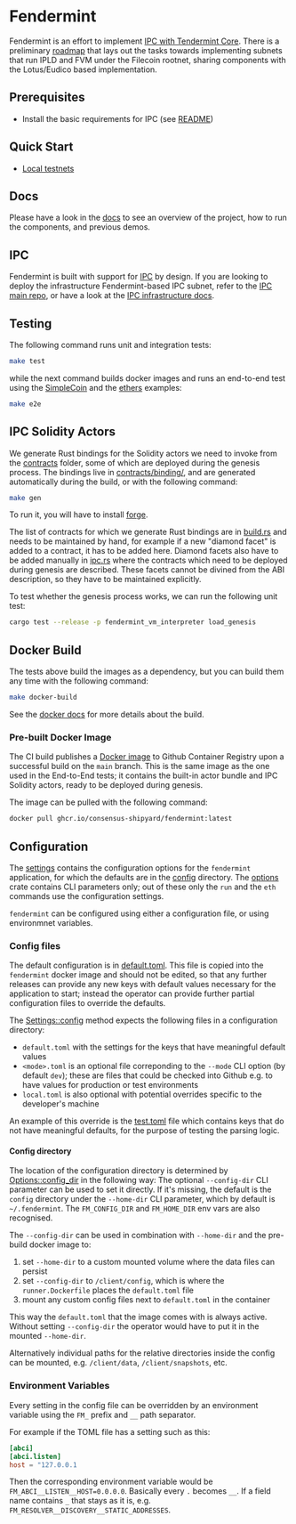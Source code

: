 # Fendermint

Fendermint is an effort to implement [IPC with Tendermint Core](https://docs.google.com/document/d/1cFoTdoRuYgxmWJia6K-b5vmEj-4MvyHCNvShZpyconU/edit#). There is a preliminary [roadmap](https://docs.google.com/spreadsheets/d/1eVwkHEPGNg0js8DKRDIX7sugf5JqbI9zRBddIqzJFfI/edit#gid=0) that lays out the tasks towards implementing subnets that run IPLD and FVM under the Filecoin rootnet, sharing components with the Lotus/Eudico based implementation.

## Prerequisites

* Install the basic requirements for IPC (see [README](../README.md#Prerequisites))

## Quick Start

- [Local testnets](../docs/client/localnet.md)

## Docs

Please have a look in the [docs](../docs/client/README.md) to see an overview of the project, how to run the components, and previous demos.

## IPC

Fendermint is built with support for [IPC](https://github.com/consensus-shipyard/ipc) by design. If you are looking to deploy the infrastructure Fendermint-based IPC subnet, refer to the [IPC main repo](https://github.com/consensus-shipyard/ipc), or have a look at the [IPC infrastructure docs](../docs/client/ipc.md).

## Testing

The following command runs unit and integration tests:

```bash
make test
```

while the next command builds docker images and runs an end-to-end test using the
[SimpleCoin](./client/rpc/examples/simplecoin.rs) and the
[ethers](./client/eth/api/examples/ethers.rs) examples:

```bash
make e2e
```

## IPC Solidity Actors

We generate Rust bindings for the Solidity actors we need to invoke from the [contracts](../contracts/) folder, some of which are deployed during the genesis process. The bindings live in [contracts/binding/](../contracts/binding), and are generated automatically during the build, or with the following command:

```bash
make gen
```

To run it, you will have to install [forge](https://book.getfoundry.sh/getting-started/installation).

The list of contracts for which we generate Rust bindings are in [build.rs](../contracts/binding/build.rs) and needs to be maintained by hand, for example if a new "diamond facet" is added to a contract, it has to be added here. Diamond facets also have to be added manually in [ipc.rs](./vm/actor_interface/src/ipc.rs) where the contracts which need to be deployed during genesis are described. These facets cannot be divined from the ABI description, so they have to be maintained explicitly.

To test whether the genesis process works, we can run the following unit test:

```bash
cargo test --release -p fendermint_vm_interpreter load_genesis
```

## Docker Build

The tests above build the images as a dependency, but you can build them any time with the following command:

```bash
make docker-build
```

See the [docker docs](./docker/README.md) for more details about the build.


### Pre-built Docker Image

The CI build publishes a [Docker image](https://github.com/consensus-shipyard/client/pkgs/container/fendermint) to Github Container Registry upon a successful build on the `main` branch. This is the same image as the one used in the End-to-End tests; it contains the built-in actor bundle and IPC Solidity actors, ready to be deployed during genesis.

The image can be pulled with the following command:

```bash
docker pull ghcr.io/consensus-shipyard/fendermint:latest
```

## Configuration

The [settings](./app/settings/) contains the configuration options for the `fendermint` application, for which the defaults are in the [config](./app/config/) directory. The [options](./app/options/) crate contains CLI parameters only; out of these only the `run` and the `eth` commands use the configuration settings.

`fendermint` can be configured using either a configuration file, or using environmnet variables.

### Config files

The default configuration is in [default.toml](./app/config/default.toml). This file is copied into the `fendermint` docker image and should not be edited, so that any further releases can provide any new keys with default values necessary for the application to start; instead the operator can provide further partial configuration files to override the defaults.

The [Settings::config](./app/settings/src/lib.rs) method expects the following files in a configuration directory:
* `default.toml` with the settings for the keys that have meaningful default values
* `<mode>.toml` is an optional file correponding to the `--mode` CLI option (by default `dev`); these are files that could be checked into Github e.g. to have values for production or test environments
* `local.toml` is also optional with potential overrides specific to the developer's machine

An example of this override is the [test.toml](./app/config/test.toml) file which contains keys that do not have meaningful defaults, for the purpose of testing the parsing logic.

#### Config directory

The location of the configuration directory is determined by [Options::config_dir](./app/options/src/lib.rs) in the following way: The optional `--config-dir` CLI parameter can be used to set it directly. If it's missing, the default is the `config` directory under the `--home-dir` CLI parameter, which by default is `~/.fendermint`. The `FM_CONFIG_DIR` and `FM_HOME_DIR` env vars are also recognised.

The `--config-dir` can be used in combination with `--home-dir` and the pre-build docker image to:
1. set `--home-dir` to a custom mounted volume where the data files can persist
2. set `--config-dir` to `/client/config`, which is where the `runner.Dockerfile` places the `default.toml` file
3. mount any custom config files next to `default.toml` in the container

This way the `default.toml` that the image comes with is always active. Without setting `--config-dir` the operator would have to put it in the mounted `--home-dir`.

Alternatively individual paths for the relative directories inside the config can be mounted, e.g. `/client/data`, `/client/snapshots`, etc.

### Environment Variables

Every setting in the config file can be overridden by an environment variable using the `FM_` prefix and `__` path separator.

For example if the TOML file has a setting such as this:

```toml
[abci]
[abci.listen]
host = "127.0.0.1
```

Then the corresponding environment variable would be `FM_ABCI__LISTEN__HOST=0.0.0.0`. Basically every `.` becomes `__`. If a field name contains `_` that stays as it is, e.g. `FM_RESOLVER__DISCOVERY__STATIC_ADDRESSES`.
